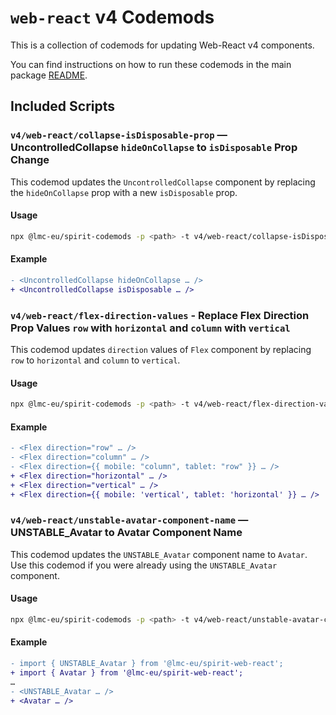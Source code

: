 # `web-react` v4 Codemods

This is a collection of codemods for updating Web-React v4 components.

You can find instructions on how to run these codemods in the main package [README](https://github.com/lmc-eu/spirit-design-system/blob/main/packages/codemods/README.md).

## Included Scripts

### `v4/web-react/collapse-isDisposable-prop` — UncontrolledCollapse `hideOnCollapse` to `isDisposable` Prop Change

This codemod updates the `UncontrolledCollapse` component by replacing the `hideOnCollapse` prop with a new `isDisposable` prop.

#### Usage

```sh
npx @lmc-eu/spirit-codemods -p <path> -t v4/web-react/collapse-isDisposable-prop
```

#### Example

```diff
- <UncontrolledCollapse hideOnCollapse … />
+ <UncontrolledCollapse isDisposable … />
```

### `v4/web-react/flex-direction-values` - Replace Flex Direction Prop Values `row` with `horizontal` and `column` with `vertical`

This codemod updates `direction` values of `Flex` component by replacing `row` to `horizontal` and `column` to `vertical`.

#### Usage

```sh
npx @lmc-eu/spirit-codemods -p <path> -t v4/web-react/flex-direction-values
```

#### Example

```diff
- <Flex direction="row" … />
- <Flex direction="column" … />
- <Flex direction={{ mobile: "column", tablet: "row" }} … />
+ <Flex direction="horizontal" … />
+ <Flex direction="vertical" … />
+ <Flex direction={{ mobile: 'vertical', tablet: 'horizontal' }} … />
```

### `v4/web-react/unstable-avatar-component-name` — UNSTABLE_Avatar to Avatar Component Name

This codemod updates the `UNSTABLE_Avatar` component name to `Avatar`.
Use this codemod if you were already using the `UNSTABLE_Avatar` component.

#### Usage

```sh
npx @lmc-eu/spirit-codemods -p <path> -t v4/web-react/unstable-avatar-component-name
```

#### Example

```diff
- import { UNSTABLE_Avatar } from '@lmc-eu/spirit-web-react';
+ import { Avatar } from '@lmc-eu/spirit-web-react';
…
- <UNSTABLE_Avatar … />
+ <Avatar … />
```
